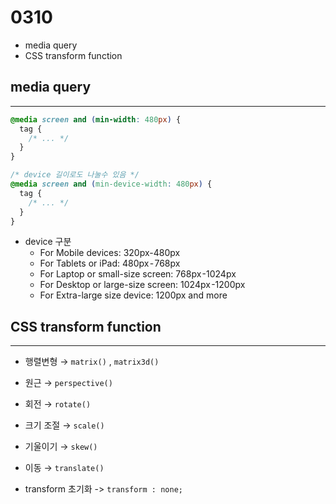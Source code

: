 # 0310

- media query
- CSS transform function

## media query

---

```css
@media screen and (min-width: 480px) {
  tag {
    /* ... */
  }
}

/* device 길이로도 나눌수 있음 */
@media screen and (min-device-width: 480px) {
  tag {
    /* ... */
  }
}
```

- device 구분
  - For Mobile devices: 320px-480px
  - For Tablets or iPad: 480px - 768px
  - For Laptop or small-size screen: 768px -1024px
  - For Desktop or large-size screen: 1024px -1200px
  - For Extra-large size device: 1200px and more

## CSS transform function

---

- 행렬변형 → `matrix()` , `matrix3d()`
- 원근 → `perspective()`
- 회전 → `rotate()`
- 크기 조절 → `scale()`
- 기울이기 → `skew()`
- 이동 → `translate()`

- transform 초기화 -> `transform : none;`
